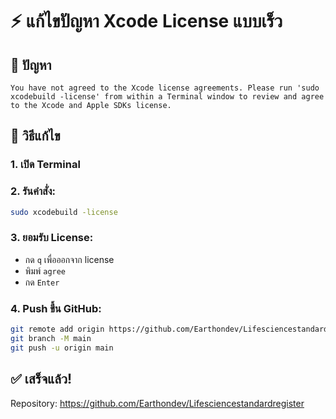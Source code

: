 # ⚡ แก้ไขปัญหา Xcode License แบบเร็ว

## 🚨 ปัญหา
```
You have not agreed to the Xcode license agreements. Please run 'sudo xcodebuild -license' from within a Terminal window to review and agree to the Xcode and Apple SDKs license.
```

## 🔧 วิธีแก้ไข

### 1. เปิด Terminal
### 2. รันคำสั่ง:
```bash
sudo xcodebuild -license
```

### 3. ยอมรับ License:
- กด `q` เพื่อออกจาก license
- พิมพ์ `agree`
- กด `Enter`

### 4. Push ขึ้น GitHub:
```bash
git remote add origin https://github.com/Earthondev/Lifesciencestandardregister.git
git branch -M main
git push -u origin main
```

## ✅ เสร็จแล้ว!
Repository: https://github.com/Earthondev/Lifesciencestandardregister
